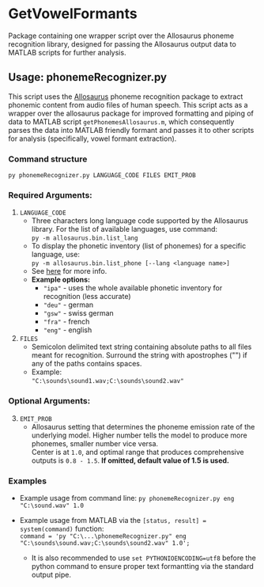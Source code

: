 # GetVowelFormants
Package containing one wrapper script over the Allosaurus phoneme recognition library, designed for passing the Allosaurus output data to MATLAB scripts for further analysis.

## Usage: phonemeRecognizer.py
This script uses the [Allosaurus](https://github.com/xinjli/allosaurus) phoneme recognition package to extract phonemic content from audio files of human speech. This script acts as a wrapper over the allosaurus package for improved formatting and piping of data to MATLAB script `getPhonemesAllosaurus.m`, which consequently parses the data into MATLAB friendly formant and passes it to other scripts for analysis (specifically, vowel formant extraction).

### Command structure
`py phonemeRecognizer.py LANGUAGE_CODE FILES EMIT_PROB`

### Required Arguments:
1. `LANGUAGE_CODE`
   - Three characters long language code supported by the Allosaurus library. For the list of available languages, use command:  
     `py -m allosaurus.bin.list_lang`  
   - To display the phonetic inventory (list of phonemes) for a specific language, use:  
     `py -m allosaurus.bin.list_phone [--lang <language name>]`  
   - See [here](https://github.com/xinjli/allosaurus) for more info.
   - **Example options:**
     - `"ipa"` - uses the whole available phonetic inventory for recognition (less accurate)
     - `"deu"` - german
     - `"gsw"` - swiss german
     - `"fra"` - french
     - `"eng"` - english
2. `FILES`
   - Semicolon delimited text string containing absolute paths to all files meant for recognition. Surround the string with apostrophes ("") if any of the paths contains spaces.
   - Example:  
     `"C:\sounds\sound1.wav;C:\sounds\sound2.wav"`

### Optional Arguments:
3. `EMIT_PROB`
   - Allosaurus setting that determines the phoneme emission rate of the underlying model. Higher number tells the model to produce more phonemes, smaller number vice versa.  
   Center is at `1.0`, and optimal range that produces comprehensive outputs is `0.8 - 1.5`. **If omitted, default value of 1.5 is used.**

### Examples
- Example usage from command line:
  `py phonemeRecognizer.py eng "C:\sound.wav" 1.0`

- Example usage from MATLAB via the `[status, result] = system(command)` function:  
  `command = 'py "C:\...\phonemeRecognizer.py" eng "C:\sounds\sound.wav;C:\sounds\sound2.wav" 1.0';`
  - It is also recommended to use `set PYTHONIOENCODING=utf8` before the python command to ensure proper text formantting via the standard output pipe.
